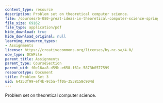 ```yaml
---
content_type: resource
description: Problem set on theoretical computer science.
file: /courses/6-080-great-ideas-in-theoretical-computer-science-spring-2008/64253f99ef4b9cbaff0a3538158c904d_ps3.pdf
file_size: 69162
file_type: application/pdf
hide_download: true
hide_download_original: null
learning_resource_types:
- Assignments
license: https://creativecommons.org/licenses/by-nc-sa/4.0/
ocw_type: OCWFile
parent_title: Assignments
parent_type: CourseSection
parent_uid: f0e16aa8-d59b-e658-f61c-5873b0577599
resourcetype: Document
title: Problem Set 3
uid: 64253f99-ef4b-9cba-ff0a-3538158c904d
---
```

Problem set on theoretical computer science.